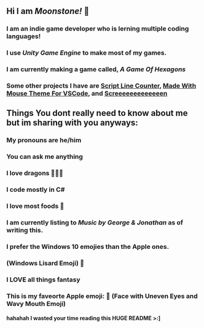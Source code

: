 
<!--
**MoonstoneStudios/MoonstoneStudios** is a ✨ _special_ ✨ repository because its `README.md` (this file) appears on your GitHub profile.

Here are some ideas to get you started:

- 🔭 I’m currently working on ...
- 🌱 I’m currently learning ...
- 👯 I’m looking to collaborate on ...
- 🤔 I’m looking for help with ...
- 💬 Ask me about ...
- 📫 How to reach me: ...
- 😄 Pronouns: ...
- ⚡ Fun fact: ...
-->

## Hi I am _Moonstone!_  🐉

### I am an indie game developer who is lerning multiple coding languages!

### I use _Unity Game Engine_ to make most of my games.

### I am currently making a game called, _A Game Of Hexagons_

### Some other projects I have are [Script Line Counter](https://github.com/MoonstoneStudios/ScriptLineCounter), [Made With Mouse Theme For VSCode](https://github.com/MoonstoneStudios/Made-With-Mouse-Theme), and [Screeeeeeeeeeeeen](https://github.com/MoonstoneStudios/Screeeeeeeeeeeeen)

## Things You dont really need to know about me but im sharing with you anyways:

### My pronouns are he/him

### You can ask me anything

### I love dragons 🐉🐉🐉

### I code mostly in C#

### I love most foods 🍟

### I am currently listing to _Music by George & Jonathan_ as of writing this.

### I prefer the Windows 10 emojies than the Apple ones.

### (Windows Lisard Emoji) 🦎

### I LOVE all things fantasy

### This is my faveorte Apple emoji: 🥴 (Face with Uneven Eyes and Wavy Mouth Emoji)

#### hahahah I wasted your time reading this HUGE README >:]

